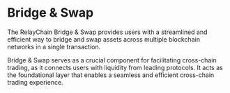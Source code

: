 # Bridge & Swap

The RelayChain Bridge & Swap provides users with a streamlined and efficient way to bridge and swap assets across multiple blockchain networks in a single transaction.

Bridge & Swap serves as a crucial component for facilitating cross-chain trading, as it connects users with liquidity from leading protocols. It acts as the foundational layer that enables a seamless and efficient cross-chain trading experience.



